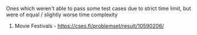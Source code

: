 Ones which weren't able to pass some test cases due to strict time limit, but were of equal / slightly worse time complexity
1. Movie Festivals - https://cses.fi/problemset/result/10590206/
